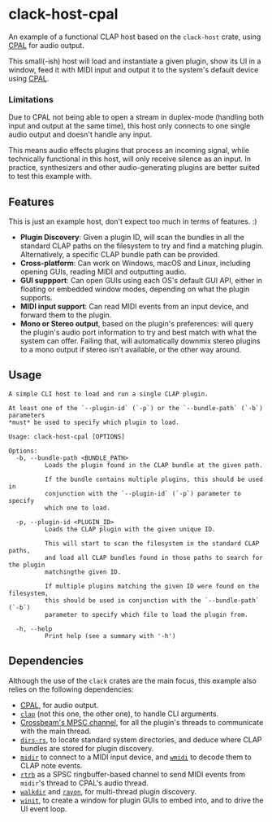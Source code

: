# clack-host-cpal

An example of a functional CLAP host based on the `clack-host` crate,
using [CPAL](https://github.com/RustAudio/cpal) for audio output.

This small(-ish) host will load and instantiate a given plugin, show its UI in a window,
feed it with MIDI input and output it to the system's default device using
[CPAL](https://github.com/RustAudio/cpal).

### Limitations

Due to CPAL not being able to open a stream in duplex-mode (handling both input and
output at the same time), this host only connects to one single audio output and doesn't
handle any input.

This means audio effects plugins that process an incoming signal, while technically functional
in this host, will only receive silence as an input. In practice, synthesizers and other
audio-generating plugins are better suited to test this example with.

## Features

This is just an example host, don't expect too much in terms of features. :)

* **Plugin Discovery**: Given a plugin ID, will scan the bundles in all the standard CLAP paths
  on the filesystem to try and find a matching plugin. Alternatively, a specific CLAP bundle path
  can be provided.
* **Cross-platform**: Can work on Windows, macOS and Linux, including opening GUIs, reading MIDI
  and outputting audio.
* **GUI suppport**: Can open GUIs using each OS's default GUI API, either in floating or embedded
  window modes, depending on what the plugin supports.
* **MIDI input support**: Can read MIDI events from an input device, and forward them to the plugin.
* **Mono or Stereo output**, based on the plugin's preferences: will query the plugin's audio port
  information to try and best match with what the system can offer. Failing that, will automatically
  downmix stereo plugins to a mono output if stereo isn't available, or the other way around.

## Usage

```text
A simple CLI host to load and run a single CLAP plugin.

At least one of the `--plugin-id` (`-p`) or the `--bundle-path` (`-b`) parameters
*must* be used to specify which plugin to load.

Usage: clack-host-cpal [OPTIONS]

Options:
  -b, --bundle-path <BUNDLE_PATH>
          Loads the plugin found in the CLAP bundle at the given path.

          If the bundle contains multiple plugins, this should be used in
          conjunction with the `--plugin-id` (`-p`) parameter to specify
          which one to load.

  -p, --plugin-id <PLUGIN_ID>
          Loads the CLAP plugin with the given unique ID.

          This will start to scan the filesystem in the standard CLAP paths,
          and load all CLAP bundles found in those paths to search for the plugin
          matchingthe given ID.

          If multiple plugins matching the given ID were found on the filesystem,
          this should be used in conjunction with the `--bundle-path` (`-b`)
          parameter to specify which file to load the plugin from.

  -h, --help
          Print help (see a summary with '-h')
```

## Dependencies

Although the use of the `clack` crates are the main focus, this example also relies on the
following dependencies:

* [CPAL](https://crates.io/crates/cpal), for audio output.
* [`clap`](https://crates.io/crates/clap) (not this one, the other one), to handle CLI arguments.
* [Crossbeam's MPSC channel](https://crates.io/crates/crossbeam-channel), for all the plugin's threads to communicate
  with the main thread.
* [`dirs-rs`](https://crates.io/crates/dirs), to locate standard system directories, and deduce where CLAP bundles
  are stored for plugin discovery.
* [`midir`](https://crates.io/crates/midir) to connect to a MIDI input device, and
  [`wmidi`](https://crates.io/crates/wmidi) to decode them to CLAP note events.
* [`rtrb`](https://crates.io/crates/rtrb) as a SPSC ringbuffer-based channel to send MIDI events from `midir`'s thread
  to CPAL's audio thread.
* [`walkdir`](https://crates.io/crates/walkdir) and [`rayon`](https://crates.io/crates/rayon), for multi-thread
  plugin discovery.
* [`winit`](https://crates.io/crates/winit), to create a window for plugin GUIs to embed into, and to drive the UI
  event loop.
